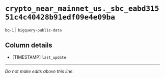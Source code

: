 # `crypto_near_mainnet_us._sbc_eabd31551c4c40428b91edf09e4e09ba`
`bq-1` | `bigquery-public-data`

## Column details
* [TIMESTAMP] `last_update`

-------------------------------------------------------------------------------
*Do not make edits above this line.*
